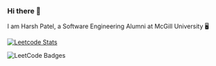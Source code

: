 ### Hi there 👋

<!--
**HPatel999/HPatel999** is a ✨ _special_ ✨ repository because its `README.md` (this file) appears on your GitHub profile.

Here are some ideas to get you started:

- 🔭 I’m currently working on ...
- 🌱 I’m currently learning ...
- 👯 I’m looking to collaborate on ...
- 🤔 I’m looking for help with ...
- 💬 Ask me about ...
- 📫 How to reach me: ...
- 😄 Pronouns: ...
- ⚡ Fun fact: ...
-->
I am Harsh Patel, a Software Engineering Alumni at McGill University :desktop_computer:	


[![Leetcode Stats](https://leetcard.jacoblin.cool/tornade99)](https://leetcode.com/tornade99)


![LeetCode Badges](https://leetcode-badge-showcase.vercel.app/api?username=tornade99&theme=dark)
